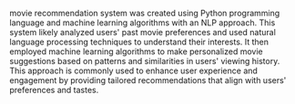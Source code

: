 movie recommendation system was created using Python programming language and machine learning algorithms with an NLP approach. This system likely analyzed users' past movie preferences and used natural language processing techniques to understand their interests. It then employed machine learning algorithms to make personalized movie suggestions based on patterns and similarities in users' viewing history. This approach is commonly used to enhance user experience and engagement by providing tailored recommendations that align with users' preferences and tastes.
